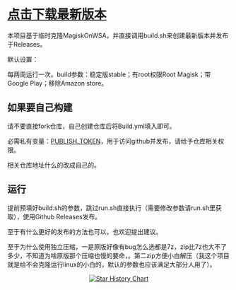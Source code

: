 # [点击下载最新版本](https://github.com/yige-yigeren/MagiskOnWSAAuto/releases/latest)

本项目基于临时克隆MagiskOnWSA，并直接调用build.sh来创建最新版本并发布于Releases。

默认设置：

每两周运行一次。build参数：稳定版stable；有root权限Root Magisk；带Google Play；移除Amazon store。

## 如果要自己构建

请不要直接fork仓库，自己创建仓库后将Build.yml填入即可。

必需私有变量：[PUBLISH_TOKEN](https://github.com/settings/tokens)，用于访问github并发布，请给予仓库相关权限。

相关仓库地址什么的改成自己的。

## 运行

提前预填好build.sh的参数，跳过run.sh直接执行（需要修改参数请run.sh里获取），使用Github Releases发布。

至于有什么更好的发布的方法也可以，也欢迎提出建议。

至于为什么使用独立压缩，一是原版好像有bug怎么选都是7z，zip比7z也大不了多少，不知道为啥原版那个压缩也慢的要命，。第二zip方便小白解压（我这个项目就是给不会克隆运行linux的小白的，默认的参数也应该满足大部分人用了）。

<p align="center">
  <a href="https://star-history.com/#yige-yigeren//MagiskOnWSAAuto&Date">
    <img src="https://api.star-history.com/svg?repos=yige-yigeren/MagiskOnWSAAuto&type=Date" alt="Star History Chart">
  </a>
</p>
